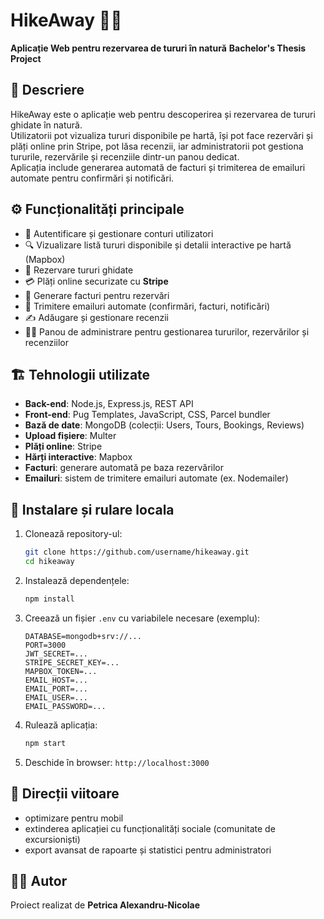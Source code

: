 # HikeAway 🥾🌲
**Aplicație Web pentru rezervarea de tururi în natură** 
**Bachelor's Thesis Project**

## 📖 Descriere
HikeAway este o aplicație web pentru descoperirea și rezervarea de tururi ghidate în natură.  
Utilizatorii pot vizualiza tururi disponibile pe hartă, își pot face rezervări și plăți online prin Stripe, pot lăsa recenzii, iar administratorii pot gestiona tururile, rezervările și recenziile dintr-un panou dedicat.  
Aplicația include generarea automată de facturi și trimiterea de emailuri automate pentru confirmări și notificări.

## ⚙️ Funcționalități principale
- 👤 Autentificare și gestionare conturi utilizatori  
- 🔍 Vizualizare listă tururi disponibile și detalii interactive pe hartă (Mapbox)  
- 📅 Rezervare tururi ghidate  
- 💳 Plăți online securizate cu **Stripe**  
- 🧾 Generare facturi pentru rezervări  
- 📧 Trimitere emailuri automate (confirmări, facturi, notificări)  
- ✍️ Adăugare și gestionare recenzii  
- 👨‍💼 Panou de administrare pentru gestionarea tururilor, rezervărilor și recenziilor  

## 🏗️ Tehnologii utilizate
- **Back-end**: Node.js, Express.js, REST API  
- **Front-end**: Pug Templates, JavaScript, CSS, Parcel bundler  
- **Bază de date**: MongoDB (colecții: Users, Tours, Bookings, Reviews)  
- **Upload fișiere**: Multer  
- **Plăți online**: Stripe  
- **Hărți interactive**: Mapbox  
- **Facturi**: generare automată pe baza rezervărilor  
- **Emailuri**: sistem de trimitere emailuri automate (ex. Nodemailer)  

## 🚀 Instalare și rulare locala
1. Clonează repository-ul:  
   ```bash
   git clone https://github.com/username/hikeaway.git
   cd hikeaway
   ```
2. Instalează dependențele:  
   ```bash
   npm install
   ```
3. Creează un fișier `.env` cu variabilele necesare (exemplu):  
   ```
   DATABASE=mongodb+srv://...
   PORT=3000
   JWT_SECRET=...
   STRIPE_SECRET_KEY=...
   MAPBOX_TOKEN=...
   EMAIL_HOST=...
   EMAIL_PORT=...
   EMAIL_USER=...
   EMAIL_PASSWORD=...
   ```
4. Rulează aplicația:  
   ```bash
   npm start
   ```
5. Deschide în browser: `http://localhost:3000`  

## 📌 Direcții viitoare
- optimizare pentru mobil  
- extinderea aplicației cu funcționalități sociale (comunitate de excursioniști)  
- export avansat de rapoarte și statistici pentru administratori  

## 👨‍🎓 Autor
Proiect realizat de **Petrica Alexandru-Nicolae**
